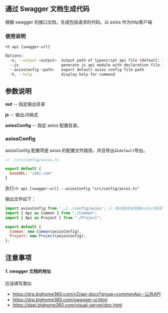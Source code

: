 ## 通过 Swagger 文档生成代码

根据 swagger 的接口文档，生成包括请求的代码。以 axios 作为http客户端

### 使用说明

`rh api [swagger-url]`

```bash
Options:
  -o, --output <output>  output path of typescript api file (default: "./src/.rh/apis")
  --js                   generate js api module with declaration file (default: false)
  --axiosConfig <path>   export default axios config file path
  -h, --help             display help for command
```

## 参数说明

**out**  --  指定输出目录

**js**  --  输出JS格式

**axiosConfig**  --  指定 axios 配置目录。

### axiosConfig

axiosConfig 配置项是 axios 的配置文件路径，并且导出以`default`导出。

```js
// ./src/config/axios.ts

export default {
  baseURL: "/abc.com"
}
```

执行`rh api [swagger-url] --axiosConfig "src/config/axios.ts"`

输出文件如下：

```js
import axiosConfig from '../../config/axios'; // 相对路径会根据output路径计算
import { Api as Common } from "./Common";
import { Api as Project } from "./Project";

export default {
  Common: new Common(axiosConfig),
  Project: new Project(axiosConfig),
};
```

## 注意事项

#### 1. swagger 文档的地址

应该填写类似 

- https://drp.bighome360.com/v2/api-docs?group=commonApi--公共API
- https://drp.bighome360.com/swagger-ui.html
- https://dapi.bighome360.com/visual-server/doc.html